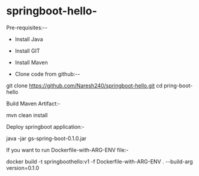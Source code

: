 # springboot-hello-

Pre-requisites:--

- Install Java
- Install GIT
- Install Maven

- Clone code from github:--

git clone https://github.com/Naresh240/springboot-hello.git
cd pring-boot-hello

Build Maven Artifact:-

mvn clean install

Deploy springboot application:-

java -jar gs-spring-boot-0.1.0.jar

If you want to run Dockerfile-with-ARG-ENV file:-

docker build -t springboothello:v1 -f Dockerfile-with-ARG-ENV . --build-arg version=0.1.0
